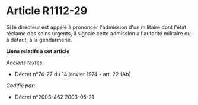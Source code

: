 # Article R1112-29

Si le directeur est appelé à prononcer l'admission d'un militaire dont l'état réclame des soins urgents, il signale cette
admission à l'autorité militaire ou, à défaut, à la gendarmerie.

**Liens relatifs à cet article**

_Anciens textes_:

  - Décret n°74-27 du 14 janvier 1974 - art. 22 (Ab)

_Codifié par_:

  - Décret n°2003-462 2003-05-21
